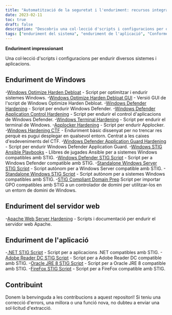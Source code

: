 ```yaml
---
title: "Automatització de la seguretat i l'enduriment: recursos integrals d'enduriment"
date: 2023-02-11
toc: true
draft: false
description: "Descobriu una col·lecció d'scripts i configuracions per optimitzar i endurir els vostres sistemes, fent-los compatibles amb STIG i resistents a la pirateria."
tags: ["enduriment del sistema", "enduriment de l'aplicació", "Conforme a STIG", "Optimització de Windows", "Enduriment de Windows Defender", "Enduriment del servidor web Apache", "Script .NET STIG", "Script d'Adobe Reader DC STIG", "Script STIG de Firefox", "Simeonseguretat", "seguretat cibernètica", "automatització", "seguretat de la xarxa", "seguretat informàtica", "seguretat del sistema", "seguretat informàtica", "enduriment de la seguretat", "automatització de seguretat", "Enduriment de finestres", "enduriment del servidor web"]
---
```


**Enduriment impressionant**

Una col·lecció d'scripts i configuracions per endurir diversos sistemes i aplicacions.

## Enduriment de Windows

-[Windows Optimize Harden Debloat](https://github.com/simeononsecurity/Windows-Optimize-Harden-Debloat) - Script per optimitzar i endurir sistemes Windows.
-[Windows Optimize Harden Debloat GUI](https://github.com/simeononsecurity/Windows-Optimize-Harden-Debloat-GUI) - Versió GUI de l'script de Windows Optimize Harden Debloat.
-[Windows Defender Hardening](https://github.com/simeononsecurity/Windows-Defender-Hardening) - Script per endurir Windows Defender.
-[Windows Defender Application Control Hardening](https://github.com/simeononsecurity/Windows-Defender-Application-Control-Hardening) - Script per endurir el control d'aplicacions de Windows Defender.
-[Windows Terminal Hardening](https://github.com/simeononsecurity/Windows-Terminal-Hardening) - Script per endurir el terminal de Windows.
-[Applocker Hardening](https://github.com/simeononsecurity/Applocker-Hardening) - Script per endurir Applocker.
-[Windows Hardening CTF](https://github.com/simeononsecurity/Windows-Hardening-CTF) - Enduriment bàsic dissenyat per no trencar res perquè es pugui desplegar en qualsevol entorn. Centrat a les caixes d'esdeveniments del CTF.
-[Windows Defender Application Guard Hardening](https://github.com/simeononsecurity/Windows-Defender-Application-Guard-Hardening) - Script per endurir Windows Defender Application Guard.
-[Windows STIG Ansible Playbooks](https://github.com/simeononsecurity/Windows_STIG_Ansible) - Llibres de jugades Ansible per a sistemes Windows compatibles amb STIG.
-[Windows Defender STIG Script](https://github.com/simeononsecurity/Windows-Defender-STIG-Script) - Script per a Windows Defender compatible amb STIG.
-[Standalone Windows Server STIG Script](https://github.com/simeononsecurity/Standalone-Windows-Server-STIG-Script) - Script autònom per a Windows Server compatible amb STIG.
-[Standalone Windows STIG Script](https://github.com/simeononsecurity/Standalone-Windows-STIG-Script) - Script autònom per a sistemes Windows compatibles amb STIG.
-[STIG Compliant Domain Prep](https://github.com/simeononsecurity/STIG-Compliant-Domain-Prep) Script per importar GPO compatibles amb STIG a un controlador de domini per utilitzar-los en un entorn de domini de Windows.

## Enduriment del servidor web
-[Apache Web Server Hardening](https://github.com/simeononsecurity/Apache-Web-Server-Hardening) - Scripts i documentació per endurir el servidor web Apache.

## Enduriment de l'aplicació
-[.NET STIG Script](https://github.com/simeononsecurity/.NET-STIG-Script) - Script per a aplicacions .NET compatibles amb STIG.
-[Adobe Reader DC STIG Script](https://github.com/simeononsecurity/Adobe-Reader-DC-STIG-Script) - Script per a Adobe Reader DC compatible amb STIG.
-[Oracle JRE 8 STIG Script](https://github.com/simeononsecurity/Oracle-JRE-8-STIG-Script) - Script per a Oracle JRE 8 compatible amb STIG.
-[FireFox STIG Script](https://github.com/simeononsecurity/FireFox-STIG-Script) - Script per a FireFox compatible amb STIG.

## Contribuint

Donem la benvinguda a les contribucions a aquest repositori! Si teniu una correcció d'errors, una millora o una funció nova, no dubteu a enviar una sol·licitud d'extracció.
